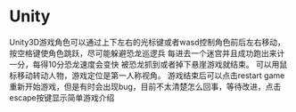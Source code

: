 # Unity
Unity3D游戏角色可以通过上下左右的光标键或者wasd控制角色前后左右移动，按空格键使角色跳跃，尽可能躲避恐龙巡逻兵
每进去一个迷宫并且成功跑出来计一分，每得10分恐龙速度会变快
被恐龙抓到或者掉下悬崖游戏就结束。
可以用鼠标移动转动人物，游戏定位是第一人称视角。
游戏结束后可以点击restart game重新开始游戏，但是有时会出现bug，目前不太清楚怎么回事，等待改进，点击escape按键显示简单游戏介绍
